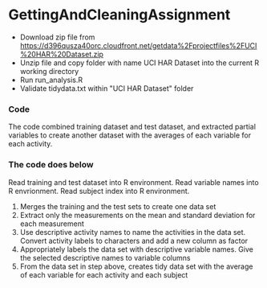 # GettingAndCleaningAssignment
* Download zip file from https://d396qusza40orc.cloudfront.net/getdata%2Fprojectfiles%2FUCI%20HAR%20Dataset.zip
* Unzip file and copy folder with name UCI HAR Dataset into the current R working directory
* Run run_analysis.R
* Validate tidydata.txt within "UCI HAR Dataset" folder


### Code
The code combined training dataset and test dataset,  and extracted partial variables to create another dataset with the averages of each variable for each activity.

### The code does below
Read training and test dataset into R environment.
Read variable names into R envrionment.
Read subject index into R environment.

1. Merges the training and the test sets to create one data set
2. Extract only the measurements on the mean and standard deviation for each measurement
3. Use descriptive activity names to name the activities in the data set.
Convert activity labels to characters and add a new column as factor
4. Appropriately labels the data set with descriptive variable names.
Give the selected descriptive names to variable columns
5. From the data set in step above, creates tidy data set with the average of each variable for each activity and each subject
